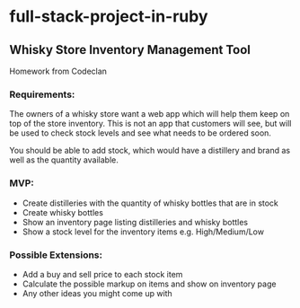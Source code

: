# full-stack-project-in-ruby

## Whisky Store Inventory Management Tool

Homework from Codeclan

### Requirements:

The owners of a whisky store want a web app which will help them keep on top of the store inventory. This is not an app that customers will see, but will be used to check stock levels and see what needs to be ordered soon.

You should be able to add stock, which would have a distillery and brand as well as the quantity available.

### MVP:

- Create distilleries with the quantity of whisky bottles that are in stock
- Create whisky bottles
- Show an inventory page listing distilleries and whisky bottles
- Show a stock level for the inventory items e.g. High/Medium/Low

### Possible Extensions:

- Add a buy and sell price to each stock item
- Calculate the possible markup on items and show on inventory page
- Any other ideas you might come up with

